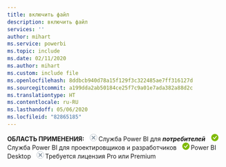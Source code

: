 ```yaml
---
title: включить файл
description: включить файл
services: ''
author: mihart
ms.service: powerbi
ms.topic: include
ms.date: 02/11/2020
ms.author: mihart
ms.custom: include file
ms.openlocfilehash: 8ddbcb940d78a15f129f3c322485ae7ff316127d
ms.sourcegitcommit: a199dda2ab50184ce25f7c9a01e7ada382a88d2c
ms.translationtype: HT
ms.contentlocale: ru-RU
ms.lasthandoff: 05/06/2020
ms.locfileid: "82865185"
---
```

<Token>**ОБЛАСТЬ ПРИМЕНЕНИЯ:** ![нет](media/no.png)Служба Power BI для ***потребителей*** ![да](media/yes.png)Служба Power BI для проектировщиков и разработчиков ![да](media/yes.png)Power BI Desktop ![нет](media/no.png)Требуется лицензия Pro или Premium </Token>